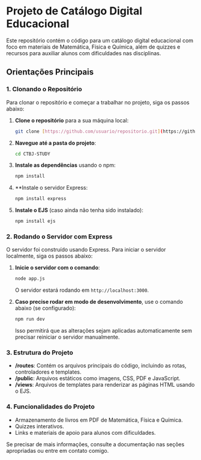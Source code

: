 # Projeto de Catálogo Digital Educacional

Este repositório contém o código para um catálogo digital educacional com foco em materiais de Matemática, Física e Química, além de quizzes e recursos para auxiliar alunos com dificuldades nas disciplinas.

## Orientações Principais

### 1. Clonando o Repositório

Para clonar o repositório e começar a trabalhar no projeto, siga os passos abaixo:

1. **Clone o repositório** para a sua máquina local:
   ```bash
   git clone [https://github.com/usuario/repositorio.git](https://github.com/aIlyson/CTBJ-STUDY.git)
   ```

2. **Navegue até a pasta do projeto**:
   ```bash
   cd CTBJ-STUDY
   ```

3. **Instale as dependências** usando o npm:
   ```bash
   npm install
   ```

4. **Instale o servidor Express:
   ```bash
   npm install express
   ```
   
4. **Instale o EJS** (caso ainda não tenha sido instalado):
   ```bash
   npm install ejs
   ```

### 2. Rodando o Servidor com Express

O servidor foi construído usando Express. Para iniciar o servidor localmente, siga os passos abaixo:

1. **Inicie o servidor com o comando**:
   ```bash
   node app.js
   ```

   O servidor estará rodando em `http://localhost:3000`.

2. **Caso precise rodar em modo de desenvolvimento**, use o comando abaixo (se configurado):
   ```bash
   npm run dev
   ```

   Isso permitirá que as alterações sejam aplicadas automaticamente sem precisar reiniciar o servidor manualmente.

### 3. Estrutura do Projeto

- **/routes**: Contém os arquivos principais do código, incluindo as rotas, controladores e templates.
- **/public**: Arquivos estáticos como imagens, CSS, PDF e JavaScript.
- **/views**: Arquivos de templates para renderizar as páginas HTML usando o EJS.

### 4. Funcionalidades do Projeto

- Armazenamento de livros em PDF de Matemática, Física e Química.
- Quizzes interativos.
- Links e materiais de apoio para alunos com dificuldades.

Se precisar de mais informações, consulte a documentação nas seções apropriadas ou entre em contato comigo.
```
